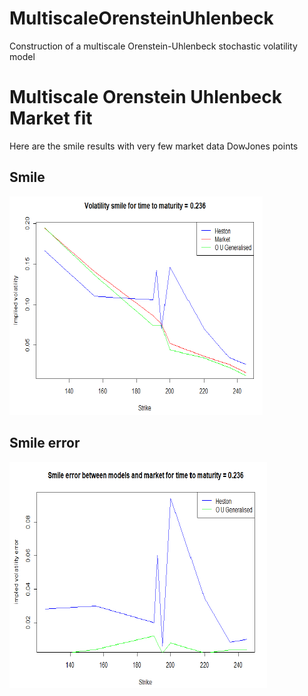 # MultiscaleOrensteinUhlenbeck
Construction of a multiscale Orenstein-Uhlenbeck stochastic volatility model

# Multiscale Orenstein Uhlenbeck Market fit
Here are the smile results with very few market data DowJones points

## Smile

![Clustering layer results](Results/Smile.png)

## Smile error

![Clustering layer results](Results/SmileError.png)
